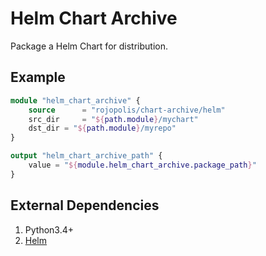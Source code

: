 # Helm Chart Archive
Package a Helm Chart for distribution.

## Example
```Terraform
module "helm_chart_archive" {
    source      = "rojopolis/chart-archive/helm"
    src_dir     = "${path.module}/mychart"
    dst_dir = "${path.module}/myrepo"
}

output "helm_chart_archive_path" {
    value = "${module.helm_chart_archive.package_path}"
}
```

## External Dependencies
1. Python3.4+
2. [Helm](https://docs.helm.sh/using_helm/#installing-helm)